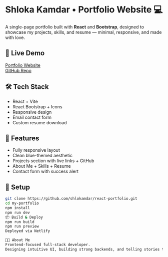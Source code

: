# Shloka Kamdar • Portfolio Website 💻

A single-page portfolio built with **React** and **Bootstrap**, designed to showcase my projects, skills, and resume — minimal, responsive, and made with love.

## 🔗 Live Demo
[Portfolio Website](https://your-custom-domain.com)  
[GitHub Repo](https://github.com/shlokamdar/your-repo-name)

## 🛠 Tech Stack
- React + Vite
- React Bootstrap + Icons
- Responsive design
- Email contact form
- Custom resume download

## 🚀 Features
- Fully responsive layout
- Clean blue-themed aesthetic
- Projects section with live links + GitHub
- About Me + Skills + Resume
- Contact form with success alert

## 📂 Setup
```bash
git clone https://github.com/shlokamdar/react-portfolio.git
cd my-portfolio
npm install
npm run dev
📦 Build & Deploy
npm run build
npm run preview
Deployed via Netlify 

👩‍💻 About Me
Frontend-focused full-stack developer.
Designing intuitive UI, building strong backends, and telling stories through code.

